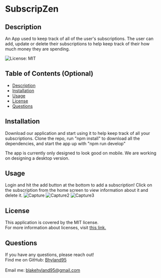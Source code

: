 # SubscripZen
  
  

  ## Description 
  
  An App used to keep track of all of the user's subscriptions. The user can add, update or delete their subscriptions to help keep track of their how much money they are spending.
  
  ![License: MIT](https://img.shields.io/badge/License-MIT-yellow.svg)
  
  ## Table of Contents (Optional)
  
  - [Description](#description)
  - [Installation](#installation)
  - [Usage](#usage)
  - [License](#license)
  - [Questions](#questions)
  
  
  ## Installation
  
Download our application and start using it to help keep track of all your subscriptions. Clone the repo, run "npm install" to download all the dependencies, and start the app up with "npm run develop"

The app is currently only designed to look good on mobile. We are working on designing a desktop version. 
  
  ## Usage 
  
 Login and hit the add button at the bottom to add a subscription! Click on the subscription from the home screen to view information about it and delete it. 
 ![Capture](https://user-images.githubusercontent.com/84405590/148614799-3c60abc0-6ad8-4810-912f-b29d7553f382.PNG)
![Capture2](https://user-images.githubusercontent.com/84405590/148614807-3c9bcdaf-bc58-480e-92aa-155f50054cfd.PNG)
![Capture3](https://user-images.githubusercontent.com/84405590/148614808-24fcf069-18c3-428a-991a-5c46340b93f9.PNG)


  
  ## License
  
  This application is covered by the MIT license. 
  <br />
  For more information about licenses, visit [this link.](https://docs.github.com/en/repositories/managing-your-repositorys-settings-and-features/customizing-your-repository/licensing-a-repository)
  
  

  ## Questions 
   If you have any questions, please reach out! 
  <br />
  Find me on GitHub: [Bhyland95](https://github.com/Bhyland95)<br />
  <br />
  Email me: blakehyland95@gmail.com
 


